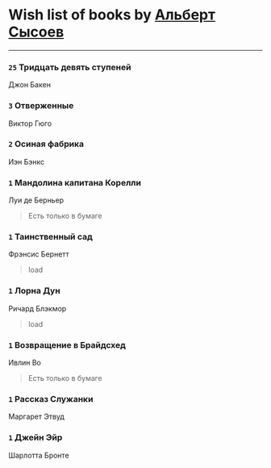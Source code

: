 # Wish list of books by [Альберт Сысоев](http://vk.com/id47446642)
---

### `25` Тридцать девять ступеней
Джон Бакен

### `3` Отверженные
Виктор Гюго

### `2` Осиная фабрика
Иэн Бэнкс

### `1` Мандолина капитана Корелли
Луи де Берньер
> Есть только в бумаге

### `1` Таинственный сад
Фрэнсис Бернетт
> load

### `1` Лорна Дун
Ричард Блэкмор
> load

### `1` Возвращение в Брайдсхед
Ивлин Во
> Есть только в бумаге

### `1` Рассказ Служанки
Маргарет Этвуд

### `1` Джейн Эйр
Шарлотта Бронте

